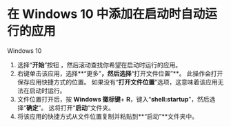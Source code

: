 # 在 Windows 10 中添加在启动时自动运行的应用

Windows 10

1. 选择“**开始**”按钮 ，然后滚动查找你希望在启动时运行的应用。
2. 右键单击该应用，选择**“更多”**，然后选择**“打开文件位置”**。 此操作会打开保存应用快捷方式的位置。 如果没有“**打开文件位置**”选项，这意味着该应用无法在启动时运行。
3. 文件位置打开后，按 **Windows 徽标键**+ **R**，键入“**shell:startup**”，然后选择“**确定**”。 这将打开“**启动**”文件夹。
4. 将该应用的快捷方式从文件位置复制并粘贴到**“启动”**文件夹中。